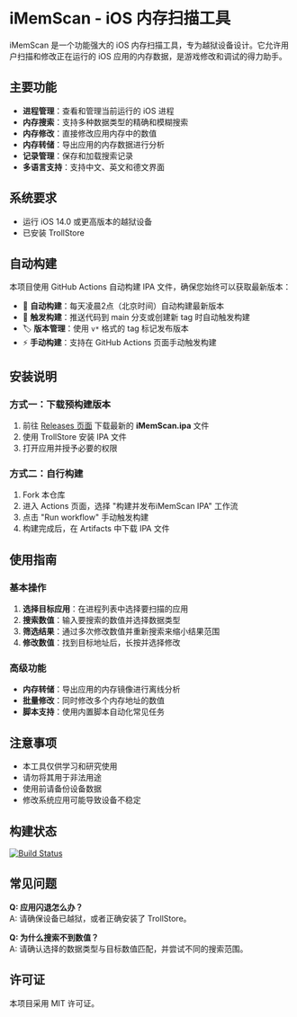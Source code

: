 # iMemScan - iOS 内存扫描工具

iMemScan 是一个功能强大的 iOS 内存扫描工具，专为越狱设备设计。它允许用户扫描和修改正在运行的 iOS 应用的内存数据，是游戏修改和调试的得力助手。

## 主要功能

- **进程管理**：查看和管理当前运行的 iOS 进程
- **内存搜索**：支持多种数据类型的精确和模糊搜索
- **内存修改**：直接修改应用内存中的数值
- **内存转储**：导出应用的内存数据进行分析
- **记录管理**：保存和加载搜索记录
- **多语言支持**：支持中文、英文和德文界面

## 系统要求

- 运行 iOS 14.0 或更高版本的越狱设备
- 已安装 TrollStore

## 自动构建

本项目使用 GitHub Actions 自动构建 IPA 文件，确保您始终可以获取最新版本：

- 🌟 **自动构建**：每天凌晨2点（北京时间）自动构建最新版本
- 🚀 **触发构建**：推送代码到 main 分支或创建新 tag 时自动触发构建
- 🏷️ **版本管理**：使用 `v*` 格式的 tag 标记发布版本
- ⚡ **手动构建**：支持在 GitHub Actions 页面手动触发构建

## 安装说明

### 方式一：下载预构建版本
1. 前往 [Releases 页面](https://github.com/yourusername/ipa_build/releases) 下载最新的 **iMemScan.ipa** 文件
2. 使用 TrollStore 安装 IPA 文件
3. 打开应用并授予必要的权限

### 方式二：自行构建
1. Fork 本仓库
2. 进入 Actions 页面，选择 "构建并发布iMemScan IPA" 工作流
3. 点击 "Run workflow" 手动触发构建
4. 构建完成后，在 Artifacts 中下载 IPA 文件

## 使用指南

### 基本操作

1. **选择目标应用**：在进程列表中选择要扫描的应用
2. **搜索数值**：输入要搜索的数值并选择数据类型
3. **筛选结果**：通过多次修改数值并重新搜索来缩小结果范围
4. **修改数值**：找到目标地址后，长按并选择修改

### 高级功能

- **内存转储**：导出应用的内存镜像进行离线分析
- **批量修改**：同时修改多个内存地址的数值
- **脚本支持**：使用内置脚本自动化常见任务

## 注意事项

- 本工具仅供学习和研究使用
- 请勿将其用于非法用途
- 使用前请备份设备数据
- 修改系统应用可能导致设备不稳定

## 构建状态

[![Build Status](https://github.com/yourusername/ipa_build/actions/workflows/ipa_build.yml/badge.svg)](https://github.com/yourusername/ipa_build/actions/workflows/ipa_build.yml)

## 常见问题

**Q: 应用闪退怎么办？**  
A: 请确保设备已越狱，或者正确安装了 TrollStore。

**Q: 为什么搜索不到数值？**  
A: 请确认选择的数据类型与目标数值匹配，并尝试不同的搜索范围。

## 许可证

本项目采用 MIT 许可证。
